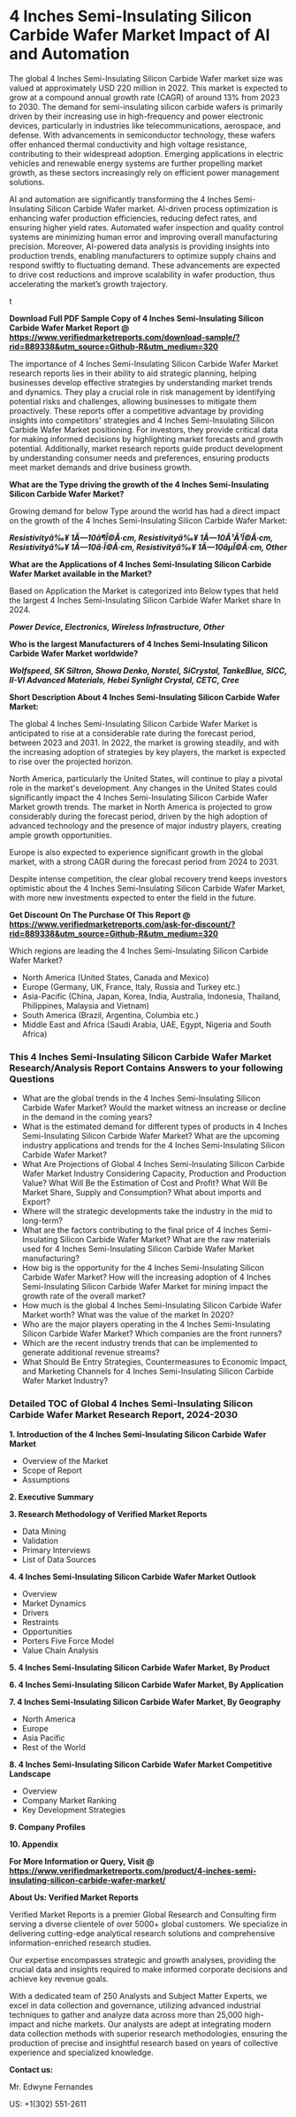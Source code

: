 <meta name="title" content="Global 4 Inches Semi-Insulating Silicon Carbide Wafer Market Impact of AI and Automation"><meta name="description" content="The global 4 Inches Semi-Insulating Silicon Carbide Wafer market size was valued at approximately USD 220 million in 2022. This market is expected to grow at a compoun"><meta name="title" content="4 Inches Semi-Insulating Silicon Carbide Wafer Market Size, Share, Scope, Trends, Growth, Opportunities, Analysis, Forecast"><h1>4 Inches Semi-Insulating Silicon Carbide Wafer Market Impact of AI and Automation</h1><p>The global 4 Inches Semi-Insulating Silicon Carbide Wafer market size was valued at approximately USD 220 million in 2022. This market is expected to grow at a compound annual growth rate (CAGR) of around 13% from 2023 to 2030. The demand for semi-insulating silicon carbide wafers is primarily driven by their increasing use in high-frequency and power electronic devices, particularly in industries like telecommunications, aerospace, and defense. With advancements in semiconductor technology, these wafers offer enhanced thermal conductivity and high voltage resistance, contributing to their widespread adoption. Emerging applications in electric vehicles and renewable energy systems are further propelling market growth, as these sectors increasingly rely on efficient power management solutions.</p><p>AI and automation are significantly transforming the 4 Inches Semi-Insulating Silicon Carbide Wafer market. AI-driven process optimization is enhancing wafer production efficiencies, reducing defect rates, and ensuring higher yield rates. Automated wafer inspection and quality control systems are minimizing human error and improving overall manufacturing precision. Moreover, AI-powered data analysis is providing insights into production trends, enabling manufacturers to optimize supply chains and respond swiftly to fluctuating demand. These advancements are expected to drive cost reductions and improve scalability in wafer production, thus accelerating the market’s growth trajectory.</p>t</p><p id="" class=""><strong>Download Full PDF Sample Copy of 4 Inches Semi-Insulating Silicon Carbide Wafer Market Report @ <a href="https://www.verifiedmarketreports.com/download-sample/?rid=889338&utm_source=Github-R&utm_medium=320" target="_blank">https://www.verifiedmarketreports.com/download-sample/?rid=889338&utm_source=Github-R&utm_medium=320</a></strong></p><p>The importance of&nbsp;4 Inches Semi-Insulating Silicon Carbide Wafer Market research reports lies in their ability to aid strategic planning, helping businesses develop effective strategies by understanding market trends and dynamics. They play a crucial role in risk management by identifying potential risks and challenges, allowing businesses to mitigate them proactively. These reports offer a competitive advantage by providing insights into competitors' strategies and 4 Inches Semi-Insulating Silicon Carbide Wafer Market positioning. For investors, they provide critical data for making informed decisions by highlighting market forecasts and growth potential. Additionally, market research reports guide product development by understanding consumer needs and preferences, ensuring products meet market demands and drive business growth.</p><p><strong>What are the&nbsp;Type driving the growth of the 4 Inches Semi-Insulating Silicon Carbide Wafer Market?</strong></p><p id="" class="">Growing demand for below Type around the world has had a direct impact on the growth of the 4 Inches Semi-Insulating Silicon Carbide Wafer Market:</p><em><strong>Resistivityâ‰¥ 1Ã—10â¶Î©Â·cm, Resistivityâ‰¥ 1Ã—10Â¹Â¹Î©Â·cm, Resistivityâ‰¥ 1Ã—10â·Î©Â·cm, Resistivityâ‰¥ 1Ã—10âµÎ©Â·cm, Other</strong></em></p><strong>What are the&nbsp;Applications&nbsp;of 4 Inches Semi-Insulating Silicon Carbide Wafer Market available in the Market?</strong></p><p id="" class="">Based on Application the Market is categorized into Below types that held the largest 4 Inches Semi-Insulating Silicon Carbide Wafer Market share In 2024.</p><em><strong>Power Device, Electronics, Wireless Infrastructure, Other</strong></em></p><strong>Who is the largest Manufacturers of 4 Inches Semi-Insulating Silicon Carbide Wafer Market worldwide?</strong></p><p><em><strong>Wolfspeed, SK Siltron, Showa Denko, Norstel, SiCrystal, TankeBlue, SICC, II-VI Advanced Materials, Hebei Synlight Crystal, CETC, Cree</strong></em></p><p id="" class=""><strong>Short Description About 4 Inches Semi-Insulating Silicon Carbide Wafer Market:</strong></p><p>The global 4 Inches Semi-Insulating Silicon Carbide Wafer Market is anticipated to rise at a considerable rate during the forecast period, between 2023 and 2031. In 2022, the market is growing steadily, and with the increasing adoption of strategies by key players, the market is expected to rise over the projected horizon.</p><p>North America, particularly the United States, will continue to play a pivotal role in the market's development. Any changes in the United States could significantly impact the 4 Inches Semi-Insulating Silicon Carbide Wafer Market growth trends. The market in North America is projected to grow considerably during the forecast period, driven by the high adoption of advanced technology and the presence of major industry players, creating ample growth opportunities.</p><p>Europe is also expected to experience significant growth in the global market, with a strong CAGR during the forecast period from 2024 to 2031.</p><p>Despite intense competition, the clear global recovery trend keeps investors optimistic about the 4 Inches Semi-Insulating Silicon Carbide Wafer Market, with more new investments expected to enter the field in the future.</p><p id="" class=""><strong>Get Discount On The Purchase Of This Report @ <a href="https://www.verifiedmarketreports.com/ask-for-discount/?rid=889338&utm_source=Github-R&utm_medium=320" target="_blank">https://www.verifiedmarketreports.com/ask-for-discount/?rid=889338&utm_source=Github-R&utm_medium=320</a></strong></p>Which regions are leading the 4 Inches Semi-Insulating Silicon Carbide Wafer Market?</p><ul><li>North America (United States, Canada and Mexico)</li><li>Europe (Germany, UK, France, Italy, Russia and Turkey etc.)</li><li>Asia-Pacific (China, Japan, Korea, India, Australia, Indonesia, Thailand, Philippines, Malaysia and Vietnam)</li><li>South America (Brazil, Argentina, Columbia etc.)</li><li>Middle East and Africa (Saudi Arabia, UAE, Egypt, Nigeria and South Africa)</li></ul><h3 id="" class="">This 4 Inches Semi-Insulating Silicon Carbide Wafer Market Research/Analysis Report Contains Answers to your following Questions</h3><ul><li>What are the global trends in the 4 Inches Semi-Insulating Silicon Carbide Wafer Market? Would the market witness an increase or decline in the demand in the coming years?</li><li>What is the estimated demand for different types of products in 4 Inches Semi-Insulating Silicon Carbide Wafer Market? What are the upcoming industry applications and trends for the 4 Inches Semi-Insulating Silicon Carbide Wafer Market?</li><li>What Are Projections of Global 4 Inches Semi-Insulating Silicon Carbide Wafer Market Industry Considering Capacity, Production and Production Value? What Will Be the Estimation of Cost and Profit? What Will Be Market Share, Supply and Consumption? What about imports and Export?</li><li>Where will the strategic developments take the industry in the mid to long-term?</li><li>What are the factors contributing to the final price of 4 Inches Semi-Insulating Silicon Carbide Wafer Market? What are the raw materials used for 4 Inches Semi-Insulating Silicon Carbide Wafer Market manufacturing?</li><li>How big is the opportunity for the 4 Inches Semi-Insulating Silicon Carbide Wafer Market? How will the increasing adoption of 4 Inches Semi-Insulating Silicon Carbide Wafer Market for mining impact the growth rate of the overall market?</li><li>How much is the global 4 Inches Semi-Insulating Silicon Carbide Wafer Market worth? What was the value of the market In 2020?</li><li>Who are the major players operating in the 4 Inches Semi-Insulating Silicon Carbide Wafer Market? Which companies are the front runners?</li><li>Which are the recent industry trends that can be implemented to generate additional revenue streams?</li><li>What Should Be Entry Strategies, Countermeasures to Economic Impact, and Marketing Channels for 4 Inches Semi-Insulating Silicon Carbide Wafer Market Industry?</li></ul><h3 id="" class="">Detailed TOC of Global 4 Inches Semi-Insulating Silicon Carbide Wafer Market Research Report, 2024-2030</h3><p id="" class=""><strong>1. Introduction of the 4 Inches Semi-Insulating Silicon Carbide Wafer Market</strong></p><ul><li>Overview of the Market</li><li>Scope of Report</li><li>Assumptions</li></ul><p id="" class=""><strong>2. Executive Summary</strong></p><p id="" class=""><strong>3. Research Methodology of Verified Market Reports</strong></p><ul><li>Data Mining</li><li>Validation</li><li>Primary Interviews</li><li>List of Data Sources</li></ul><p id="" class=""><strong>4. 4 Inches Semi-Insulating Silicon Carbide Wafer Market Outlook</strong></p><ul><li>Overview</li><li>Market Dynamics</li><li>Drivers</li><li>Restraints</li><li>Opportunities</li><li>Porters Five Force Model</li><li>Value Chain Analysis</li></ul><p id="" class=""><strong>5. 4 Inches Semi-Insulating Silicon Carbide Wafer Market, By Product</strong></p><p id="" class=""><strong>6. 4 Inches Semi-Insulating Silicon Carbide Wafer Market, By Application</strong></p><p id="" class=""><strong>7. 4 Inches Semi-Insulating Silicon Carbide Wafer Market, By Geography</strong></p><ul><li>North America</li><li>Europe</li><li>Asia Pacific</li><li>Rest of the World</li></ul><p id="" class=""><strong>8. 4 Inches Semi-Insulating Silicon Carbide Wafer Market Competitive Landscape</strong></p><ul><li>Overview</li><li>Company Market Ranking</li><li>Key Development Strategies</li></ul><p id="" class=""><strong>9. Company Profiles</strong></p><p id="" class=""><strong>10. Appendix</strong></p><p id="" class=""><strong>For More Information or Query, Visit @ <a href="https://www.verifiedmarketreports.com/product/4-inches-semi-insulating-silicon-carbide-wafer-market/" target="_blank">https://www.verifiedmarketreports.com/product/4-inches-semi-insulating-silicon-carbide-wafer-market/</a></strong></p><p id="" class=""><strong>About Us: Verified Market Reports</strong></p><p id="" class="">Verified Market Reports is a premier Global Research and Consulting firm serving a diverse clientele of over 5000+ global customers. We specialize in delivering cutting-edge analytical research solutions and comprehensive information-enriched research studies.</p><p id="" class="">Our expertise encompasses strategic and growth analyses, providing the crucial data and insights required to make informed corporate decisions and achieve key revenue goals.</p><p id="" class="">With a dedicated team of 250 Analysts and Subject Matter Experts, we excel in data collection and governance, utilizing advanced industrial techniques to gather and analyze data across more than 25,000 high-impact and niche markets. Our analysts are adept at integrating modern data collection methods with superior research methodologies, ensuring the production of precise and insightful research based on years of collective experience and specialized knowledge.</p><p id="" class=""><strong>Contact us:</strong></p><p id="" class="">Mr. Edwyne Fernandes</p><p id="" class="">US: +1(302) 551-2611</p>